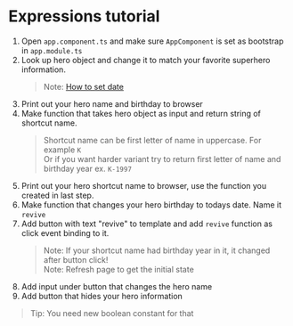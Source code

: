 # Expressions tutorial

1. Open `app.component.ts` and make sure `AppComponent` is set as bootstrap in `app.module.ts`
2. Look up hero object and change it to match your favorite superhero information.
   > Note: [How to set date](https://www.w3schools.com/js/js_dates.asp)
3. Print out your hero name and birthday to browser
4. Make function that takes hero object as input and return string of shortcut name.
   > Shortcut name can be first letter of name in uppercase. For example `K` <br />
   > Or if you want harder variant try to return first letter of name and birthday year ex. `K-1997`
5. Print out your hero shortcut name to browser, use the function you created in last step.
6. Make function that changes your hero birthday to todays date. Name it `revive`
7. Add button with text "revive" to template and add `revive` function as click event binding to it.
   > Note: If your shortcut name had birthday year in it, it changed after button click!<br />
   > Note: Refresh page to get the initial state
8. Add input under button that changes the hero name
9. Add button that hides your hero information
> Tip: You need new boolean constant for that